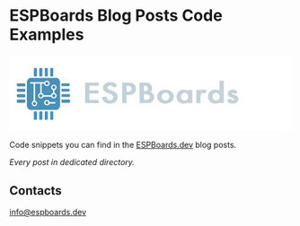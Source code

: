 #  ESPBoards Blog Posts Code Examples

![ESPBoards Logo](/images/logo.png)

Code snippets you can find in the [ESPBoards.dev](https://www.espboards.dev) blog posts.

*Every post in dedicated directory.*

## Contacts

info@espboards.dev

